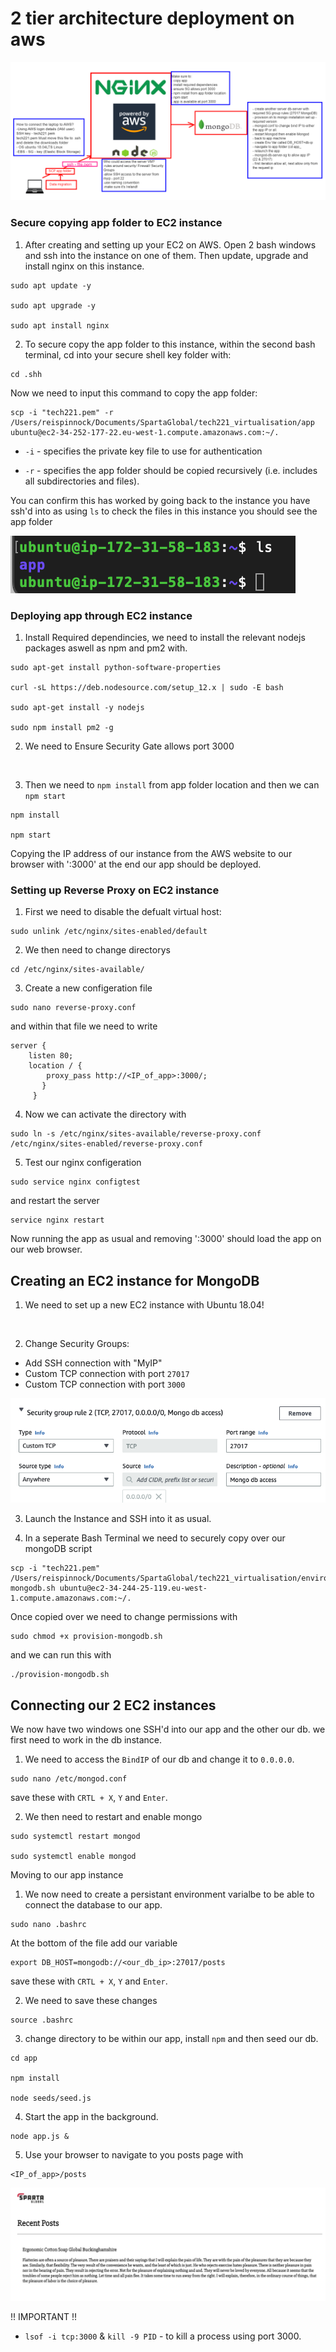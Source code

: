 # 2 tier architecture deployment on aws

![](Diagram.png)

### Secure copying app folder to EC2 instance

1. After creating and setting up your EC2 on AWS. Open 2 bash windows and ssh into the instance on one of them. Then update, upgrade and install nginx on this instance.


```
sudo apt update -y

sudo apt upgrade -y

sudo apt install nginx
```

2. To secure copy the app folder to this instance, within the second bash terminal, cd into your secure shell key folder with:

```
cd .shh
```

Now we need to input this command to copy the app folder:

```
scp -i "tech221.pem" -r /Users/reispinnock/Documents/SpartaGlobal/tech221_virtualisation/app ubuntu@ec2-34-252-177-22.eu-west-1.compute.amazonaws.com:~/.
```

- `-i` - specifies the private key file to use for authentication

- `-r` - specifies the app folder should be copied recursively (i.e. includes all subdirectories and files).

You can confirm this has worked by going back to the instance you have ssh'd into as using `ls` to check the files in this instance you should see the app folder 

![](app_image.png)

### Deploying app through EC2 instance

1. Install Required dependincies, we need to install the relevant nodejs packages aswell as npm and pm2 with.

```
sudo apt-get install python-software-properties

curl -sL https://deb.nodesource.com/setup_12.x | sudo -E bash

sudo apt-get install -y nodejs

sudo npm install pm2 -g
```

2. We need to Ensure Security Gate allows port 3000

<br>

3. Then we need to `npm install` from app folder location and then we can `npm start`

```
npm install

npm start
```

Copying the IP address of our instance from the AWS website to our browser with ':3000' at the end our app should be deployed. 

### Setting up Reverse Proxy on EC2 instance

1. First we need to disable the defualt virtual host:

```
sudo unlink /etc/nginx/sites-enabled/default
```

2. We then need to change directorys 

```
cd /etc/nginx/sites-available/
```

3. Create a new configeration file 

```
sudo nano reverse-proxy.conf
```

and within that file we need to write

```
server {
    listen 80;
    location / {
        proxy_pass http://<IP_of_app>:3000/;
       }
     } 
```

4. Now we can activate the directory with

```
sudo ln -s /etc/nginx/sites-available/reverse-proxy.conf /etc/nginx/sites-enabled/reverse-proxy.conf
```

5. Test our nginx configeration 

```
sudo service nginx configtest
```

and restart the server

```
service nginx restart
```

Now running the app as usual and removing ':3000' should load the app on our web browser. 

## Creating an EC2 instance for MongoDB

1. We need to set up a new EC2 instance with Ubuntu 18.04!

<br>

2. Change Security Groups:
 
 - Add SSH connection with "MyIP"
 - Custom TCP connection with port `27017`
 - Custom TCP connection with port `3000`

 ![](TCP1.png)

3. Launch the Instance and SSH into it as usual. 

4. In a seperate Bash Terminal we need to securely copy over our mongoDB script 

```
scp -i "tech221.pem" /Users/reispinnock/Documents/SpartaGlobal/tech221_virtualisation/environment/provision-mongodb.sh ubuntu@ec2-34-244-25-119.eu-west-1.compute.amazonaws.com:~/.
```

Once copied over we need to change permissions with

```
sudo chmod +x provision-mongodb.sh
```

and we can run this with

```
./provision-mongodb.sh
```

## Connecting our 2 EC2 instances 

We now have two windows one SSH'd into our app and the other our db. we first need to work in the db instance. 

1. We need to access the `BindIP` of our db and change it to `0.0.0.0`.

```
sudo nano /etc/mongod.conf
```

save these with `CRTL + X`, `Y` and `Enter`.

2. We then need to restart and enable mongo

```
sudo systemctl restart mongod

sudo systemctl enable mongod
```
Moving to our app instance

1. We now need to create a persistant environment varialbe to be able to connect the database to our app.

```
sudo nano .bashrc
```

At the bottom of the file add our variable 

```
export DB_HOST=mongodb://<our_db_ip>:27017/posts
```

save these with `CRTL + X`, `Y` and `Enter`.

2. We need to save these changes 

```
source .bashrc
```

3. change directory to be within our app, install `npm` and then seed our db.

```
cd app

npm install

node seeds/seed.js
```

4. Start the app in the background. 

```
node app.js &
```

5. Use your browser to navigate to you posts page with  

```
<IP_of_app>/posts 
```

![](posts.png)

!! IMPORTANT !!

- `lsof -i tcp:3000` & `kill -9 PID` - to kill a process using port 3000.

